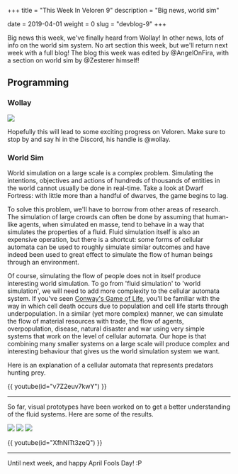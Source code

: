 +++
title = "This Week In Veloren 9"
description = "Big news, world sim"

date = 2019-04-01
weight = 0
slug = "devblog-9"
+++

Big news this week, we've finally heard from Wollay! In other news, lots of info on the world sim system. No art section this week, but we'll return next week with a full blog! The blog this week was edited by @AngelOnFira, with a section on world sim by @Zesterer himself!

## Programming

### Wollay

<img src="https://cdn.discordapp.com/attachments/444005079410802699/562073100573736960/unknown.png"/>

Hopefully this will lead to some exciting progress on Veloren. Make sure to stop by and say hi in the Discord, his handle is @wollay.

### World Sim

World simulation on a large scale is a complex problem. Simulating the intentions, objectives and actions of hundreds of thousands of entities in the world cannot usually be done in real-time. Take a look at Dwarf Fortress: with little more than a handful of dwarves, the game begins to lag.

To solve this problem, we'll have to borrow from other areas of research. The simulation of large crowds can often be done by assuming that human-like agents, when simulated en masse, tend to behave in a way that simulates the properties of a fluid. Fluid simulation itself is also an expensive operation, but there is a shortcut: some forms of cellular automata can be used to roughly simulate similar outcomes and have indeed been used to great effect to simulate the flow of human beings through an environment.

Of course, simulating the flow of people does not in itself produce interesting world simulation. To go from 'fluid simulation' to 'world simulation', we will need to add more complexity to the cellular automata system. If you've seen [Conway's Game of Life](https://bitstorm.org/gameoflife/), you'll be familiar with the way in which cell death occurs due to population and cell life starts through underpopulation. In a similar (yet more complex) manner, we can simulate the flow of material resources with trade, the flow of agents, overpopulation, disease, natural disaster and war using very simple systems that work on the level of cellular automata. Our hope is that combining many smaller systems on a large scale will produce complex and interesting behaviour that gives us the world simulation system we want.

Here is an explanation of a cellular automata that represents predators hunting prey.

{{ youtube(id="v7Z2euv7kwY") }}

<hr>

So far, visual prototypes have been worked on to get a better understanding of the fluid systems. Here are some of the results.

<img src="https://cdn.discordapp.com/attachments/449650240350453760/558028469594750977/Screenshot_from_2019-03-20_20-38-22.png"/>

<img src="https://cdn.discordapp.com/attachments/444005079410802699/562096555998576641/TO9O0km.gif"/>

<img src="https://cdn.discordapp.com/attachments/444005079410802699/562096253387800584/1vQMimS.gif"/>

{{ youtube(id="XfhNlTt3zeQ") }}

<hr>

Until next week, and happy April Fools Day! :P
